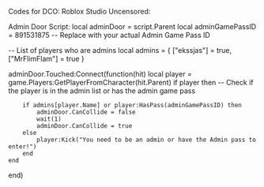 Codes for DCO: Roblox Studio Uncensored:

Admin Door Script:
local adminDoor = script.Parent
local adminGamePassID = 891531875  -- Replace with your actual Admin Game Pass ID

-- List of players who are admins
local admins = {
	["ekssjas"] = true,
	["MrFlimFlam"] = true
}

adminDoor.Touched:Connect(function(hit)
	local player = game.Players:GetPlayerFromCharacter(hit.Parent)
	if player then
		-- Check if the player is in the admin list or has the admin game pass
  
		if admins[player.Name] or player:HasPass(adminGamePassID) then
			adminDoor.CanCollide = false
			wait(1)
			adminDoor.CanCollide = true
		else
			player:Kick("You need to be an admin or have the Admin pass to enter!")
		end
	end
end)
